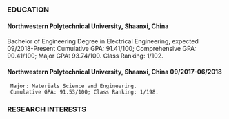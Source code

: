 ### EDUCATION
#### Northwestern Polytechnical University, Shaanxi, China
 Bachelor of Engineering Degree in Electrical Engineering, expected	09/2018-Present
 Cumulative GPA: 91.41/100; Comprehensive GPA: 90.41/100; Major GPA: 93.74/100.
 Class Ranking: 1/102.
	
#### Northwestern Polytechnical University, Shaanxi, China	09/2017-06/2018
	 Major: Materials Science and Engineering.
	 Cumulative GPA: 91.53/100; Class Ranking: 1/198.	

### RESEARCH INTERESTS
